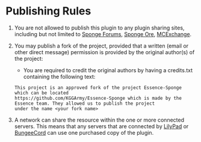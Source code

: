 Publishing Rules
================

1. You are not allowed to publish this plugin to any plugin sharing sites, including but not limited to [Sponge Forums],
[Sponge Ore], [MCExchange].
2. You may publish a fork of the project, provided that a written (email or other direct message) permission is provided
by the original author(s) of the project: 
    * You are required to credit the original authors by having a credits.txt containing the following text:
    
    `````
    This project is an approved fork of the project Essence-Sponge which can be located
    https://github.com/KGGArmy/Essence-Sponge which is made by the Essence team. They allowed us to publish the project
    under the name <your fork name>
    `````

3. A network can share the resource within the one or more connected servers. This means that any servers that are
connected by [LilyPad] or [BungeeCord] can use one purchased copy of the plugin.

[Sponge Forums]: http://forums.spongepowered.org
[Sponge Ore]: https://github.com/SpongePowered/Ore
[MCExchange]: https://mcexchange.org/
[LilyPad]: http://www.lilypadmc.org/
[BungeeCord]: https://www.spigotmc.org/wiki/about-bungeecord/